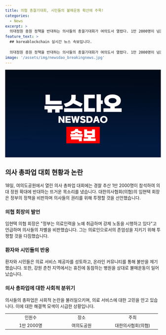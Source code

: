 ```yaml
---
title: 의협 총궐기대회, 시민들의 불매운동 확산에 주목!
categories:
  - News
excerpt: >
  의대정원 증원 정책을 반대하는 의사들의 총궐기대회가 여의도서 열렸다. 1만 2000명이 넘는 참가자들은 정부의 정책에 반대하며 목소리를 높였고, 대한의사협회 회장은 정부의 대우에 항의했다. 환자와 시민들도 의사 파업에 대한 불만을 나타내며 병원에 대한 '불매운동'을 이끌고 있다.
feature_text: >
  ## koreablockchain 실시간 뉴스 속보입니다.

  의대정원 증원 정책을 반대하는 의사들의 총궐기대회가 여의도서 열렸다. 1만 2000명이 넘는 참가자들은 정부의 정책에 반대하며 목소리를 높였고, 대한의사협회 회장은 정부의 대우에 항의했다. 환자와 시민들도 의사 파업에 대한 불만을 나타내며 병원에 대한 '불매운동'을 이끌고 있다.
image: '/assets/img/newsdao_breakingnews.jpg'
---
```


<p><img src="/assets/img/newsdao_breakingnews.jpg" alt="koreablockchain 속보" /></p>

<h2 data-ke-size="size26">의사 총파업 대회 현황과 논란</h2>

<p data-ke-size="size16">18일, 여의도공원에서 열린 의사 총파업 대회에는 경찰 추산 1만 2000명이 참석하여 의대 정원 확대에 반대하는 뜨거운 목소리를 냈습니다. 대한의사협회(의협)의 임현택 회장은 정부의 정책을 비판하며 의사들의 권리를 위해 투쟁할 것을 선언했습니다.</p>

<h3><b>의협 회장의 발언</b></h3>

<p data-ke-size="size16">임현택 의협 회장은 "정부는 의료인력을 노예 취급하며 강제 노동을 시행하고 있다"고 언급하며 의사들의 차별을 비판했습니다. 그는 의료인으로서의 존엄성을 지키기 위해 투쟁할 것을 다짐했습니다.</p>

<h3><b>환자와 시민들의 반응</b></h3>

<p data-ke-size="size16">환자와 시민들은 의료 서비스 제공자를 성토하고, 온라인 커뮤니티를 통해 불만을 제기했습니다. 또한, 강원 춘천 지역에서는 휴진에 동참하는 병원을 상대로 불매운동이 일어났습니다.</p>

<h3><b>의사 총파업에 대한 사회적 분위기</b></h3>

<p data-ke-size="size16">의사들의 총파업은 사회적 논란을 불러일으키며, 의료 서비스에 대한 고민을 안고 있습니다. 이에 대한 해결책 모색이 시급한 상황입니다.</p>

<table>
    <tr>
        <td style="width: 151px; text-align: center;">인원수</td>
        <td style="width: 151px; text-align: center;">장소</td>
        <td style="width: 151px; text-align: center;">주최</td>
    </tr>
    <tr>
        <td style="width: 151px; text-align: center;">1만 2000명</td>
        <td style="width: 151px; text-align: center;">여의도공원</td>
        <td style="width: 151px; text-align: center;">대한의사협회(의협)</td>
    </tr>
</table>

<p data-ke-size="size16">&nbsp;</p>

